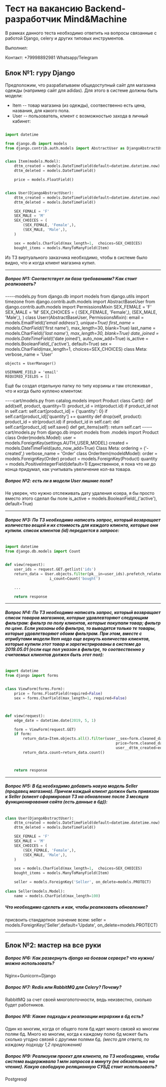 # Тест на вакансию Backend-разработчик Mind&Machine

В рамках данного теста необходимо ответить на вопросы связанные с работой Django, celery и других типовых инструментов.

Выполнил: 

Контакт: +79998892981 Whatsapp/Telegram


## Блок №1: гуру Django

Предположим, что разрабатываем общедоступный сайт для магазина одежды (например сайт для adidas). Для этого в системе должны быть модели:

- Item -- товар магазина (из одежды), соотвественно есть цена, названия, для какого пола.
- User -- пользователь, клиент с возможностью захода в личный кабинет:


```python

import datetime

from django.db import models
from django.contrib.auth.models import AbstractUser as DjangoAbstractUser


class Item(models.Model):
    dttm_created = models.DateTimeField(default=datetime.datetime.now)
    dttm_deleted = models.DateTimeField()

    price = models.FloatField()


class User(DjangoAbstractUser):
    dttm_created = models.DateTimeField(default=datetime.datetime.now)
    dttm_deleted = models.DateTimeField()

    SEX_FEMALE = 'F'
    SEX_MALE = 'M'
    SEX_CHOICES = (
        (SEX_FEMALE, 'Female',),
        (SEX_MALE, 'Male',),
    )

    sex = models.CharField(max_length=1,  choices=SEX_CHOICES)
    bought_items = models.ManyToManyField(Item)

```


Из ТЗ виртуального заказчика необходимо, чтобы в системе было видно, что и когда клиент магазина купил.

-----

##### Вопрос №1: Соответствует ли база требованиям? Как стоит реализовать?

-----models.py
from django.db import models
from django.utils import timezone
from django.contrib.auth.models import AbstractBaseUser
from django.contrib.auth.models import PermissionsMixin
    SEX_FEMALE = 'F'
    SEX_MALE = 'M'
    SEX_CHOICES = (
        (SEX_FEMALE, 'Female',),
        (SEX_MALE, 'Male',),
    )
class Userr(AbstractBaseUser, PermissionsMixin):
    email = models.EmailField(_('email address'), unique=True)
    first_name = models.CharField(_('first name'), max_length=30, blank=True)
    last_name = models.CharField(_('last name'), max_length=30, blank=True)
    date_joined = models.DateTimeField(_('date joined'), auto_now_add=True)
    is_active = models.BooleanField(_('active'), default=True)
    sex = models.CharField(max_length=1,  choices=SEX_CHOICES)
    class Meta:
    verbose_name = 'User'
    
    objects = UserManager()

    USERNAME_FIELD = 'email'
    REQUIRED_FIELDS = []

Ещё бы создал отдельную папку по типу корзины и там отслеживал , что и когда было куплено клиентом:

----cart/models.py
from catalog.models import Product
class Cart():
    def add(self, product, quantity=1):
        product_id = int(product.id)
        if product_id not in self.cart:
            self.cart[product_id] = {'quantity': 0}
        if     
            self.cart[product_id]['quantity'] += quantity
     def drop(self, product):
        product_id = str(product.id)
        if product_id in self.cart:
            del self.cart[product_id]
            self.save()
     def get_items(self):
        return self.cart
-----cart/models.py
from django.db import models
from .models import Product
class Order(models.Model):
    user = models.ForeignKey(settings.AUTH_USER_MODEL)
    created = models.DateTimeField(auto_now_add=True)
    Class Meta:
        ordering = ('-created',)
        verbose_name = 'Order'
class OrderItem(modeldModel):
    order = models.ForeignKey(Order)
    product = models.ForeignKey(Product)
    quantity = models.PositiveIntegerField(default=1)
Единственное, я пока что не до конца придумал, как учитывать увеличение кол-ва товара.
##### Вопрос №2: есть ли в модели User лишние поля?

Не уверен, что нужно отслеживать дату удаления юзера, я бы просто вместо этого сделал бы поле is_active = models.BooleanField(_('active'), default=True)

-----


##### Вопрос №3: По ТЗ необходимо написать запрос, который возвращает количество вещей и их стоимость для каждого клиента, которые они купили. список клиентов (id) передается в запросе:

```python

import datetime
from django.db.models import Count


def view(request):
    user_ids = request.GET.getlist('ids')
    return_data = User.objects.filter(pk__in=user_ids).prefetch_related('bought').aggregate(
                    i_count=Count('bought')

    ...

    return response

```

-----

##### Вопрос №4: По ТЗ необходимо написать запрос, который возвращает список товаров магазинов, которые удовлевторяют следующим фильтрам: фильтр по полу клиентов, которые покупали товар; фильтр по цене. Если указаны оба фильтра, то выводятся только те товары, которые удовлетворяют обоим фильтрам. При этом, вместе с атрибутами модели Item надо еще вернуть  количество клиентов, которые купили этот товар и зарегистрированы  в системе до 2019.05.01 (если еще пол указан в фильтре, то соотвественно у считаемых клиентов должен быть этот пол):

```python

import datetime
from django import forms


class ViewForm(forms.Form):
    price = forms.FloatField(required=False)
    sex = forms.CharField(max_length=1, required=False)



def view(request):
    edge_date = datetime.date(2019, 5, 1)

    form = ViewForm(request.GET)
    if form:
        return_data=Item.objects.all().filter(user__sex=form.cleaned_data['sex'], 
                                                  price=form.cleaned_data['price'],
                                                  user__dttm_created>edge_date)
        return_data.count=return_data.count()



    return response

```

-----

##### Вопрос №5: В бд необходимо добавить новую модель Seller (продавец магазина). Причем каждый клиент должен быть привязан к Seller (клиент сформировал ТЗ  на обновление после 3 месяцев функционирования сайта (есть данные в бд)):

```python

class User(DjangoAbstractUser):
    dttm_created = models.DateTimeField(default=datetime.datetime.now)
    dttm_deleted = models.DateTimeField()

    SEX_FEMALE = 'F'
    SEX_MALE = 'M'
    SEX_CHOICES = (
        (SEX_FEMALE, 'Female',),
        (SEX_MALE, 'Male',),
    )

    sex = models.CharField(max_length=1,  choices=SEX_CHOICES)
    bought_items = models.ManyToManyField(Item)

    seller = models.ForeignKey('Seller', on_delete=models.PROTECT)
    
class Seller(models.Model):
    name = models.CharField(max_length=100)

```

##### Что необходимо сделать и как, чтобы реализовать обновление?

присвоить стандартное значение всем:
seller = models.ForeignKey('Seller',default='Update', on_delete=models.PROTECT)


-----


## Блок №2: мастер на все руки

##### Вопрос №6: Как развернуть django на боевом сервере? что нужно/можно использовать?

Nginx+Gunicorn+Django


##### Вопрос №7: Redis или RabbitMQ для Celery? Почему?

RabbitMQ за счет своей многопоточности, ведь неизвестно, сколько будет работников.




##### Вопрос №8: Какие подходы к реализации иерархии в бд есть?

Один ко многим, когда от общего поля бд идет много связей ко многим полям бд. 
Много ко многим, когда к каждому полю бд может быть сколько угодно связей с другими полями бд.
_(место для ответа, по каждому подходу 1,2 предложения)_


##### Вопрос №9: Реализуем проект для клиента, по ТЗ необходимо, чтобы система выдерживала 1 млн запросов в минуту (не обязательно на чтение). Какую свободную реляционную СУБД стоит использовать?

Postgresql

